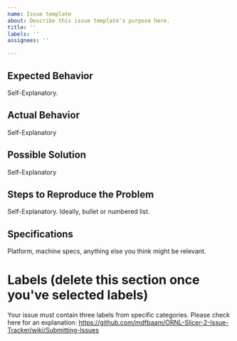 ```yaml
---
name: Issue template
about: Describe this issue template's purpose here.
title: ''
labels: ''
assignees: ''

---
```


## Expected Behavior
Self-Explanatory.

## Actual Behavior
Self-Explanatory

## Possible Solution
Self-Explanatory

## Steps to Reproduce the Problem
Self-Explanatory.  Ideally, bullet or numbered list.

## Specifications
Platform, machine specs, anything else you think might be relevant.

# Labels (delete this section once you've selected labels)
Your issue must contain three labels from specific categories.  Please check here for an explanation: https://github.com/mdfbaam/ORNL-Slicer-2-Issue-Tracker/wiki/Submitting-Issues
